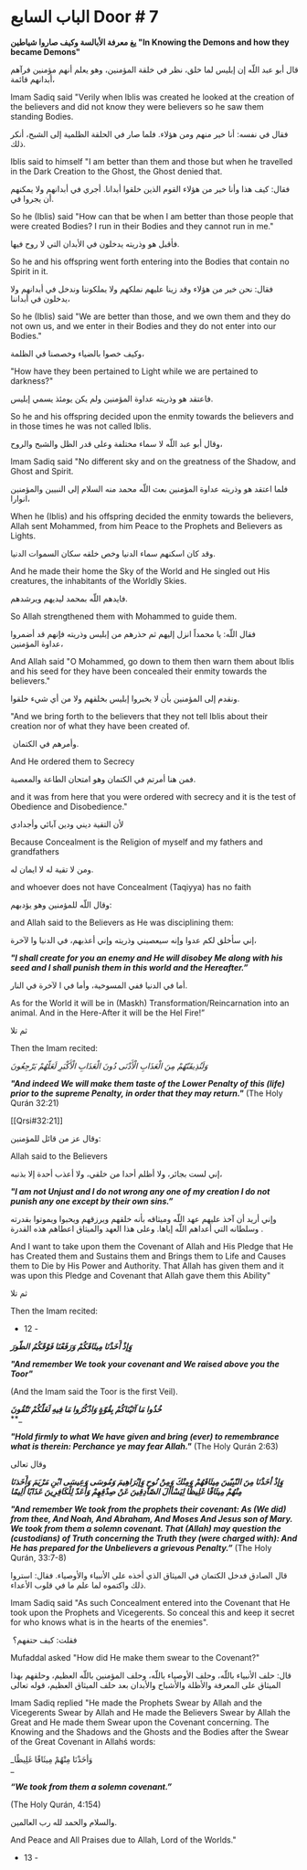 # الباب السابع Door # 7

**یغ معرفة الأبالسة وکيف صاروا شياطين "In Knowing the Demons and how they became Demons"**

قال أبو عبد اللّه إن إبليس لما خلق، نظر في خلقة المؤمنين، وهو يعلم أنهم مؤمنين فرآهم أبدانهم قائمة،

Imam Sadiq said "Verily when Iblis was created he looked at the creation of the believers and did not know they were believers so he saw them standing Bodies. 

فقال في نفسه: أنا خير منهم ومن هؤلاء. فلما صار في الحلقة الظلمية إلى الشبح، أنکر ذلك.

Iblis said to himself "I am better than them and those but when he travelled in the Dark Creation to the Ghost, the Ghost denied that. 

فقال: كيف هذا وأنا خير من هؤلاء القوم الذين خلقوا أبدانا. أجري في أبدانهم ولا يمکنهم أن يجروا في.

So he (Iblis) said "How can that be when I am better than those people that were created Bodies? I run in their Bodies and they cannot run in me."

فأقبل هو وذريته يدخلون في الأبدان التي لا روح فيها.

So he and his offspring went forth entering into the Bodies that contain no Spirit in it.

فقال: نحن خير من هؤلاء وقد زينا عليهم نملکهم ولا يملکوننا وندخل في أبدانهم ولا يدخلون في أبداننا،

So he (Iblis) said "We are better than those, and we own them and they do not own us, and we enter in their Bodies and they do not enter into our Bodies."

وكيف خصوا بالضياء وخصصنا في الظلمة،

"How have they been pertained to Light while we are pertained to darkness?"

فاعتقد هو وذريته عداوة المؤمنين ولم يکن يومئذ يسمي إبليس.  

So he and his offspring decided upon the enmity towards the believers and in those times he was not called Iblis. 

وقال أبو عبد اللّه لا سماء مختلفة وعلى قدر الظل والشبح والروح، 

Imam Sadiq said "No different sky and on the greatness of the Shadow, and Ghost and Spirit. 

فلما اعتقد هو وذريته عداوة المؤمنين بعث اللّه محمد منه السلام إلى النبيين والمؤمنين انوارا،   

When he (Iblis) and his offspring decided the enmity towards the believers, Allah sent Mohammed, from him Peace to the Prophets and Believers as Lights.

وقد كان اسکنهم سماء الدنيا وخص خلقه سکان السموات الدنيا.   

And he made their home the Sky of the World and He singled out His creatures, the inhabitants of the Worldly Skies. 

فايدهم اللّه بمحمد ليديهم ويرشدهم.  

So Allah strengthened them with Mohammed to guide them.

فقال اللّه: يا محمداً انزل إليهم ثم حذرهم من إبليس وذريته فإنهم قد أضمروا عداوة المؤمنين، 

And Allah said "O Mohammed, go down to them then warn them about Iblis and his seed for they have been concealed their enmity towards the believers."

ونقدم إلى المؤمنين بأن لا يخبروا إبليس بخلقهم ولا من أي شيء خلقوا.  

"And we bring forth to the believers that they not tell Iblis about their creation nor of what they have been created of. 

 وأمرهم في الکتمان.    

And He ordered them to Secrecy  

فمن هنا أمرتم في الکتمان وهو امتحان الطاعة والمعصية.  

and it was from here that you were ordered with secrecy and it is the test of Obedience and Disobedience."

لأن التقية ديني ودين آبائي وأجدادي  

Because Concealment is the Religion of myself and my fathers and grandfathers 

ومن لا تقية له لا ايمان له.   

and whoever does not have Concealment (Taqiyya) has no faith 

وقال اللّه للمؤمنين وهو يؤدبهم:   

and Allah said to the Believers as He was disciplining them:

إني سأخلق لکم عدوا وإنه سيعصيني وذريته وإني أعذبهم، في الدنيا وا لآخرة،   

_**"I shall create for you an enemy and He will disobey Me along with his seed and I shall punish them in this world and the Hereafter.”**_

أما في الدنيا ففي المسوخية، وأما في ا لآخرة في النار.   

As for the World it will be in (Maskh) Transformation/Reincarnation into an animal. And in the Here-After it will be the Hel Fire!” 

ثم تلا  

Then the Imam recited:

_وَلَنُذِيقَنّهُمْ مِنَ الْعَذَابِ الْأَدْنَى دُونَ الْعَذَابِ الْأَكْبَرِ لَعَلّهُمْ يَرْجِعُونَ_  

_**"And indeed We will make them taste of the Lower Penalty of this (life) prior to the supreme Penalty, in order that they may return."**_ (The Holy Qurán 32:21)

[[Qrsi#32:21]]

وقال عز من قائل للمؤمنين:  

Allah said to the Believers

إني لست بجائر، ولا أظلم أحدا من خلقي، ولا أعذب أحدة إلا بذنبه،   

_**"I am not Unjust and I do not wrong any one of my creation I do not punish any one except by their own sins.”**_

وإني أريد أن آخذ عليهم عهد اللّه وميثاقه بأنه خلقهم ويرزقهم ويحبوا ويموتوا بقدرته وسلطانه التي أعداهم اللّه إياها. وعلى هذا العهد والميثاق اعطاهم هذه القدرة .  

And I want to take upon them the Covenant of Allah and His Pledge that He has Created them and Sustains them and Brings them to Life and Causes them to Die by His Power and Authority. That Allah has given them and it was upon this Pledge and Covenant that Allah gave them this Ability" 

ثم تلا  

Then the Imam recited:

- 12 -

**_وَِإذْ أَخَذْنَا مِيثَاقَکُمْ وَرَفَعْنَا فَوْقَکُمُ الطّورَ_**   

_**"And remember We took your covenant and We raised above you the Toor"**_ 

(And the Imam said the Toor is the first Veil). 

**_خُذُوا مَا آتَيْنَاكُمْ بِقُوّةٍ وَاذْكُرُوا مَا فِيهِ لَعَلّکُمْ تَتّقُونَ_**  
**_

_**"Hold firmly to what We have given and bring (ever) to remembrance what is therein: Perchance ye may fear Allah."**_ (The Holy Qurán 2:63)

وقال تعالى  

**_وَِإذْ أخَذْنَا مِنَ النّبِيّينَ مِيثَاقَهُمْ وَمِنْكَ وَمِنْ نُوحٍ وَِإبْرَاهِيمَ وَمُوسَى وَعِيسَى ابْنِ مَرْيَمَ وَأَخَذنَا مِنْهُمْ مِيثَاقًا غَلِيظًا لِیَسْأألَ الصّادِقِينَ عَنْ صِدْقِهِمْ وَأَعَدّ لِلْکَافِرِینَ عَذَابًا ألِيمًا_**

_**"And remember We took from the prophets their covenant: As (We did) from thee, And Noah, And Abraham, And Moses And Jesus son of Mary. We took from them a solemn covenant. That (Allah) may question the (custodians) of Truth concerning the Truth they (were charged with): And He has prepared for the Unbelievers a grievous Penalty.”**_ (The Holy Qurán, 33:7-8)

قال الصادق فدخل الکتمان في الميثاق الذي أخذه على الأنبياء والأوصياء. فقال: استروا ذلك واكتموه لما علم ما في قلوب الأعداء. 

Imam Sadiq said "As such Concealment entered into the Covenant that He took upon the Prophets and Vicegerents. So conceal this and keep it secret for who knows what is in the hearts of the enemies".

 فقلت: كيف حتفهم؟  

Mufaddal asked "How did He make them swear to the Covenant?"

قال: حلف الأنبياء باللّه، وحلف الأوصياء باللّه، وحلف المؤمنين باللّه العظيم، وحلقهم بهذا الميثاق على المعرفة والأظلة والأشباح والأبدان بعد حلف الميثاق العظيم، قوله تعالى  

Imam Sadiq replied "He made the Prophets Swear by Allah and the Vicegerents Swear by Allah and He made the Believers Swear by Allah the Great and He made them Swear upon the Covenant concerning. The Knowing and the Shadows and the Ghosts and the Bodies after the Swear of the Great Covenant in Allahś words:

_وَأخَذْنَا مِنْهُمْ مِيثَاقًا غَلِيظًا  
_

_**“We took from them a solemn covenant.”**_

(The Holy Qurán, 4:154)

والسلام والحمد لله رب العالمين.  

And Peace and All Praises due to Allah, Lord of the Worlds."

- 13 -